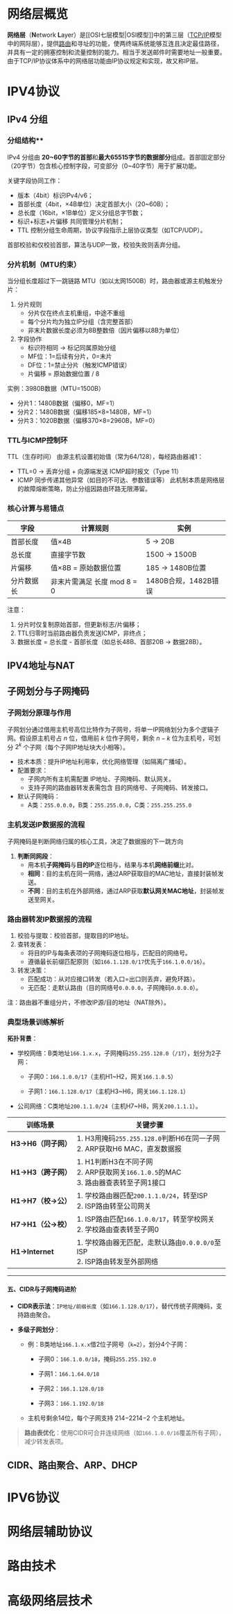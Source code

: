 # 网络层概览
**网络层**（**N**etwork **L**ayer）是[[OSI七层模型|OSI模型]]中的第三层（[TCP/IP](https://zh.wikipedia.org/wiki/TCP/IP%E5%8D%8F%E8%AE%AE%E6%97%8F "TCP/IP协议族")模型中的网际层），提供[路由](https://zh.wikipedia.org/wiki/%E8%B7%AF%E7%94%B1 "路由")和寻址的功能，使两终端系统能够互连且决定最佳路径，并具有一定的拥塞控制和流量控制的能力。相当于发送邮件时需要地址一般重要。由于TCP/IP协议体系中的网络层功能由IP协议规定和实现，故又称IP层。

# IPV4协议
## IPv4 分组

### 分组结构**
IPv4 分组由 **20~60字节的首部**和**最大65515字节的数据部分**组成。首部固定部分（20字节）包含核心控制字段，可变部分（0~40字节）用于扩展功能。

关键字段协同工作：
- 版本（4bit）标识IPv4/v6；
- 首部长度（4bit，×4B单位）决定首部大小（20~60B）；
- 总长度（16bit，×1B单位）定义分组总字节数；
- 标识+标志+片偏移 共同管理分片机制；
- TTL 控制分组生命周期，协议字段指示上层协议类型（如TCP/UDP）。

首部校验和仅校验首部，算法与UDP一致，校验失败则丢弃分组。

### 分片机制（MTU约束）

当分组长度超过下一跳链路 MTU（如以太网1500B）时，路由器或源主机触发分片：
1. 分片规则
    - 分片仅在终点主机重组，中途不重组
    - 每个分片均为独立IP分组（含完整首部）
    - 非末片数据长度必须为8B整数倍（因片偏移以8B为单位）
2. 字段协作
    - 标识符相同 → 标记同属原始分组
    - MF位：1=后续有分片，0=末片
    - DF位：1=禁止分片（触发ICMP错误）
    - 片偏移 = 原始数据位置 / 8

实例：3980B数据（MTU=1500B）
- 分片1：1480B数据（偏移0，MF=1）
- 分片2：1480B数据（偏移185×8=1480B，MF=1）
- 分片3：1020B数据（偏移370×8=2960B，MF=0）

### TTL与ICMP控制环
TTL（生存时间） 由源主机设置初始值（常为64/128），每经路由器减1：
- TTL=0 → 丢弃分组 + 向源端发送 ICMP超时报文（Type 11）
- ICMP 同步传递其他异常（如目的不可达、参数错误等）
此机制本质是网络层的故障熔断策略，防止分组因路由环路无限滞留。

### 核心计算与易错点

| 字段    | 计算规则                | 实例              |
| ----- | ------------------- | --------------- |
| 首部长度  | 值×4B                | 5 → 20B         |
| 总长度   | 直接字节数               | 1500 → 1500B    |
| 片偏移   | 值×8B = 原始数据位置       | 185 → 1480B位置   |
| 分片数据长 | 非末片需满足 长度 mod 8 = 0 | 1480B合规，1482B错误 |

注意：
1. 分片时仅复制原始首部，但更新标志/片偏移；
2. TTL归零时当前路由器负责发送ICMP，非终点；
3. 数据长度 = 总长度 - 首部长度（如总长48B、首部20B → 数据28B）。

## IPV4地址与NAT


## 子网划分与子网掩码
### 子网划分原理与作用
子网划分通过借用主机号高位比特作为子网号，将单一IP网络划分为多个逻辑子网。假设原主机号占 $n$ 位，借用前 $k$ 位作子网号，剩余 $n−k$ 位为主机号，可划分 $2^k$ 个子网（每个子网IP地址块大小相等）。
- 技术本质：提升IP地址利用率，优化网络管理（如隔离广播域）。
- 配置要求：
    - 子网内所有主机需配置 IP地址、子网掩码、默认网关。
    - 支持子网的路由器转发表需包含 目的网络号、子网掩码、转发接口。
- 默认子网掩码：
    - A类：`255.0.0.0`，B类：`255.255.0.0`，C类：`255.255.255.0`

### 主机发送IP数据报的流程
子网掩码是判断网络归属的核心工具，决定了数据报的下一跳方向
1. **判断同网段**：
    - 用本机**子网掩码**与**目的IP**逐位相与，结果与本机**网络前缀**比对。
    - **相同**：目的主机在同一网络，通过ARP获取目的MAC地址，直接封装帧发送。
    - **不同**：目的主机在外部网络，通过ARP获取**默认网关MAC地址**，封装帧发送至网关。

### 路由器转发IP数据报的流程
1. 校验与提取：校验首部，提取目的IP地址。
2. 查转发表：
    - 将目的IP与每条表项的子网掩码逐位相与，匹配目的网络号。
    - 遵循最长前缀匹配原则（如`166.1.128.0/17`优先于`166.1.0.0/16`）。
3. 转发决策：
    - 匹配成功：从对应接口转发（若入口=出口则丢弃，避免环路）。
    - 无匹配：走默认路由（目的网络号`0.0.0.0`，子网掩码`0.0.0.0`）。

注：路由器不重组分片，不修改IP源/目的地址（NAT除外）。

### 典型场景训练解析

**拓扑背景**：
- 学校网络：B类地址`166.1.x.x`，子网掩码`255.255.128.0`（`/17`），划分为2子网：
    
    - 子网0：`166.1.0.0/17`（主机H1~H2，网关`166.1.0.5`）
        
    - 子网1：`166.1.128.0/17`（主机H3~H6，网关`166.1.128.1`）
        
- 公司网络：C类地址`200.1.1.0/24`（主机H7~H8，网关`200.1.1.1`）。
    

|**训练场景**|**关键步骤**|
|---|---|
|**H3→H6（同子网）**|1. H3用掩码`255.255.128.0`判断H6在同一子网  <br>2. ARP获取H6 MAC，直发数据报|
|**H1→H3（跨子网）**|1. H1判断H3在不同子网  <br>2. ARP获取网关`166.1.0.5`的MAC  <br>3. 路由器查表转至子网1接口|
|**H1→H7（校→公）**|1. 学校路由器匹配`200.1.1.0/24`，转至ISP  <br>2. ISP路由转至公司网关|
|**H7→H1（公→校）**|1. ISP路由匹配`166.1.0.0/17`，转至学校网关  <br>2. 学校路由查表转至子网0|
|**H1→Internet**|1. 学校路由器无匹配，走默认路由`0.0.0.0/0`至ISP  <br>2. ISP路由转发至外部网络|

---

#### **五、CIDR与子网掩码进阶**

- **CIDR表示法**：`IP地址/前缀长度`（如`166.1.128.0/17`），替代传统子网掩码，支持路由聚合。
    
- **多级子网划分**：
    
    - 例：B类地址`166.1.x.x`借2位子网号（`k=2`），划分4个子网：
        
        - 子网0：`166.1.0.0/18`，掩码`255.255.192.0`
            
        - 子网1：`166.1.64.0/18`
            
        - 子网2：`166.1.128.0/18`
            
        - 子网3：`166.1.192.0/18`
            
    - 主机号剩余14位，每个子网支持 214−2214−2 个主机地址。
        

> **路由表优化**：使用CIDR可合并连续网络（如`166.1.0.0/16`覆盖所有子网），减少转发表项。

## CIDR、路由聚合、ARP、DHCP

# IPV6协议


# 网络层辅助协议


# 路由技术


# 高级网络层技术
